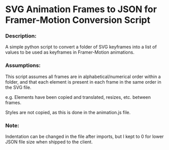 # SVG Animation Frames to JSON for Framer-Motion Conversion Script

### Description:
A simple python script to convert a folder of SVG keyframes into a list of values to be used as keyframes in Framer-Motion animations.

### Assumptions:

This script assumes all frames are in alphabetical/numerical order within a folder, and that each element is present in each frame in the same order in the SVG file.

e.g. Elements have been copied and translated, resizes, etc. between frames.

Styles are not copied, as this is done in the animation.js file.

### Note:
Indentation can be changed in the file after imports, but I kept to 0 for lower JSON file size when shipped to the client.